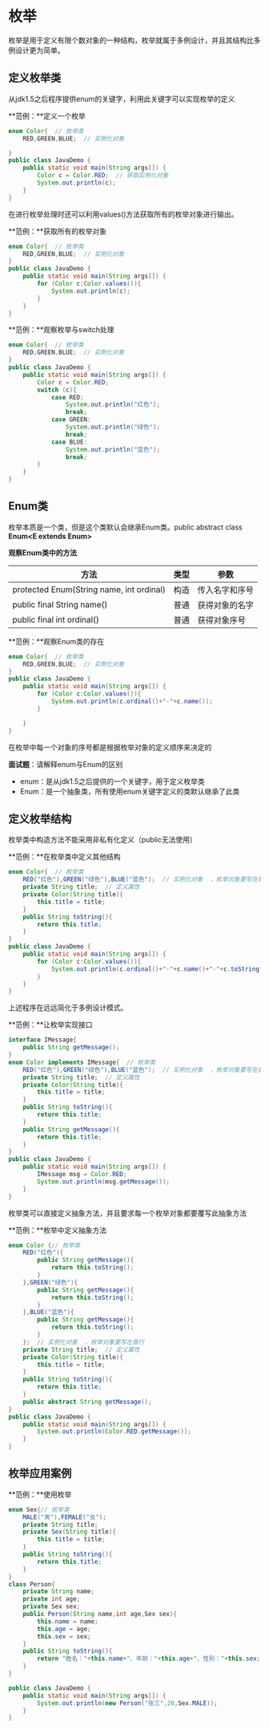 # **枚举**

枚举是用于定义有限个数对象的一种结构，枚举就属于多例设计，并且其结构比多例设计更为简单。

## **定义枚举类**

从jdk1.5之后程序提供enum的关键字，利用此关键字可以实现枚举的定义

**范例：**定义一个枚举

```java
enum Color{  // 枚举类
    RED,GREEN,BLUE;  // 实例化对象

}
public class JavaDemo {
    public static void main(String args[]) {
        Color c = Color.RED;  // 获取实例化对象
        System.out.println(c);
    }
}
```

在进行枚举处理时还可以利用values()方法获取所有的枚举对象进行输出。

**范例：**获取所有的枚举对象

```java
enum Color{  // 枚举类
    RED,GREEN,BLUE;  // 实例化对象
}
public class JavaDemo {
    public static void main(String args[]) {
        for (Color c:Color.values()){
            System.out.println(c);
        }
    }
}
```

**范例：**观察枚举与switch处理

```java
enum Color{  // 枚举类
    RED,GREEN,BLUE;  // 实例化对象
}
public class JavaDemo {
    public static void main(String args[]) {
        Color c = Color.RED;
        switch (c){
            case RED:
                System.out.println("红色");
                break;
            case GREEN:
                System.out.println("绿色");
                break;
            case BLUE:
                System.out.println("蓝色");
                break;
        }
    }
}
```

## **Enum类**

枚举本质是一个类，但是这个类默认会继承Enum类。public abstract class **Enum<E extends Enum<E>>**

**观察Enum类中的方法**

| 方法     |   类型   |  参数    |
| ---- | ---- | ---- |
|  protected Enum(String name, int ordinal)    |  构造    | 传入名字和序号     |
|    public final String name()  |   普通   | 获得对象的名字     |
|   public final int ordinal()   |   普通   |   获得对象序号   |

**范例：**观察Enum类的存在

```java
enum Color{  // 枚举类
    RED,GREEN,BLUE;  // 实例化对象
}
public class JavaDemo {
    public static void main(String args[]) {
        for (Color c:Color.values()){
            System.out.println(c.ordinal()+"-"+c.name());
        }

    }
}
```

在枚举中每一个对象的序号都是根据枚举对象的定义顺序来决定的

**面试题**：请解释enum与Enum的区别

- enum：是从jdk1.5之后提供的一个关键字，用于定义枚举类
- Enum：是一个抽象类，所有使用enum关键字定义的类默认继承了此类

## **定义枚举结构**

枚举类中构造方法不能采用非私有化定义（public无法使用）

**范例：**在枚举类中定义其他结构

```java
enum Color{  // 枚举类
    RED("红色"),GREEN("绿色"),BLUE("蓝色");  // 实例化对象  ，枚举对象要写在首行
    private String title;  // 定义属性
    private Color(String title){
        this.title = title;
    }
    public String toString(){
        return this.title;
    }
}
public class JavaDemo {
    public static void main(String args[]) {
        for (Color c:Color.values()){
            System.out.println(c.ordinal()+"-"+c.name()+"-"+c.toString());
        }
    }
}
```

上述程序在远远简化于多例设计模式。

**范例：**让枚举实现接口

```java
interface IMessage{
    public String getMessage();
}
enum Color implements IMessage{  // 枚举类
    RED("红色"),GREEN("绿色"),BLUE("蓝色");  // 实例化对象  ，枚举对象要写在首行
    private String title;  // 定义属性
    private Color(String title){
        this.title = title;
    }
    public String toString(){
        return this.title;
    }
    public String getMessage(){
        return this.title;
    }
}
public class JavaDemo {
    public static void main(String args[]) {
        IMessage msg = Color.RED;
        System.out.println(msg.getMessage());
    }
}
```

枚举类可以直接定义抽象方法，并且要求每一个枚举对象都要覆写此抽象方法

**范例：**枚举中定义抽象方法

```java
enum Color {// 枚举类
    RED("红色"){
        public String getMessage(){
            return this.toString();
        }
    },GREEN("绿色"){
        public String getMessage(){
            return this.toString();
        }
    },BLUE("蓝色"){
        public String getMessage(){
            return this.toString();
        }
    };  // 实例化对象  ，枚举对象要写在首行
    private String title;  // 定义属性
    private Color(String title){
        this.title = title;
    }
    public String toString(){
        return this.title;
    }
    public abstract String getMessage();
}
public class JavaDemo {
    public static void main(String args[]) {
        System.out.println(Color.RED.getMessage());
    }
}
```

## **枚举应用案例**

**范例：**使用枚举

```java
enum Sex{// 枚举类
    MALE("男"),FEMALE("女");
    private String title;
    private Sex(String title){
        this.title = title;
    }
    public String toString(){
        return this.title;
    }
}
class Person{
    private String name;
    private int age;
    private Sex sex;
    public Person(String name,int age,Sex sex){
        this.name = name;
        this.age = age;
        this.sex = sex;
    }
    public String toString(){
        return "姓名："+this.name+"、年龄："+this.age+"、性别："+this.sex;
    }
}

public class JavaDemo {
    public static void main(String args[]) {
        System.out.println(new Person("张三",20,Sex.MALE));
    }
}
```

